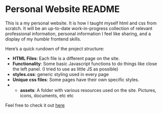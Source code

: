 # Personal Website README

This is a my personal website. It is how I taught myself html and css from scratch. It will be an up-to-date work-in-progress collection
of relevant professional information, personal information I feel like sharing, and a display of my _humble_ frontend skills.

Here’s a quick rundown of the project structure:

- **HTML Files**: Each file is a different page on the site.
- **Functionality**: Some basic Javascript functions to do things like close the left panel. (I tried to use as little JS as possible)
- **styles.css**: generic styling used in every page
- **Unique css files**: Some pages have their own specific styles.
- - **assets**: A folder with various resources used on the site. Pictures, icons, documents, etc etc



Feel free to check it out  [here](https://matthewchiccino.github.io/Personal-Website/home.html)
